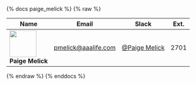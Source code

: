 {% docs paige_melick %}
{% raw %}

| Name                                                                                                        | Email                                                | Slack                                                         | Ext. |
|-------------------------------------------------------------------------------------------------------------|------------------------------------------------------|---------------------------------------------------------------|------|
| <img src="https://ca.slack-edge.com/TDCJ5T84R-U03JEEV2C8Y-3448562ad0c7-512" width="70"><br>**Paige Melick** | [pmelick@aaalife.com](mailto:kledbetter@aaalife.com) | [@Paige Melick](https://aaainsights.slack.com/team/UTT1L30R2) | 2701 |

{% endraw %}
{% enddocs %}